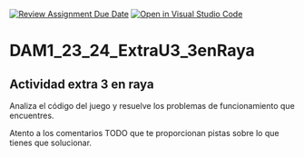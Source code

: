 [![Review Assignment Due Date](https://classroom.github.com/assets/deadline-readme-button-24ddc0f5d75046c5622901739e7c5dd533143b0c8e959d652212380cedb1ea36.svg)](https://classroom.github.com/a/gR1a82p1)
[![Open in Visual Studio Code](https://classroom.github.com/assets/open-in-vscode-718a45dd9cf7e7f842a935f5ebbe5719a5e09af4491e668f4dbf3b35d5cca122.svg)](https://classroom.github.com/online_ide?assignment_repo_id=13014163&assignment_repo_type=AssignmentRepo)
# DAM1_23_24_ExtraU3_3enRaya
## Actividad extra 3 en raya

Analiza el código del juego y resuelve los problemas de funcionamiento que encuentres.

Atento a los comentarios TODO que te proporcionan pistas sobre lo que tienes que solucionar.
